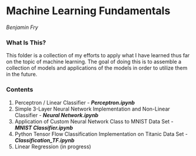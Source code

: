 # Machine Learning Fundamentals

*Benjamin Fry*



### What Is This?

This folder is a collection of my efforts to apply what I have learned thus far on the topic of machine learning. The goal of doing this is to assemble a collection of models and applications of the models in order to utilize them in the future.



### Contents

1. Perceptron / Linear Classifier - ***Perceptron.ipynb***
2. Simple 3-Layer Neural Network Implementation and Non-Linear Classifier - ***Neural Network.ipynb***
3. Application of Custom Neural Network Class to MNIST Data Set - ***MNIST Classifier.ipynb***
4. Python Tensor Flow Classification Implementation on Titanic Data Set - ***Classification_TF.ipynb***
5. Linear Regression (in progress)





